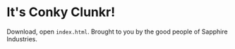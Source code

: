 # It's Conky Clunkr!

Download, open `index.html`. Brought to you by the good people of Sapphire Industries.